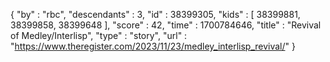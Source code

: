 {
  "by" : "rbc",
  "descendants" : 3,
  "id" : 38399305,
  "kids" : [ 38399881, 38399858, 38399648 ],
  "score" : 42,
  "time" : 1700784646,
  "title" : "Revival of Medley/Interlisp",
  "type" : "story",
  "url" : "https://www.theregister.com/2023/11/23/medley_interlisp_revival/"
}
